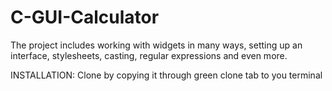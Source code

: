 # C-GUI-Calculator
The project includes working with widgets in many ways, setting up an interface, stylesheets, casting, regular expressions and even more.



INSTALLATION:
Clone by copying it through green clone tab to you terminal

